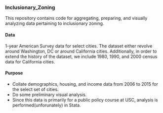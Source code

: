 ### Inclusionary_Zoning
This repository contains code for aggregating, preparing, and visually analyzing data pertaining to inclusionary zoning. 

#### Data
1-year American Survey data for select cities. The dataset either revolve around Washington, DC or around California cities. Additionally, in order to extend the history of the dataset, we include 1980, 1990, and 2000 census data for California cities.

#### Purpose
- Collate demographics, housing, and income data from 2006 to 2015 for the select set of cities.
- Do some preliminary visual analysis. 
- Since this data is primarily for a public policy course at USC, analysis is performed(unforunately) in Stata. 
